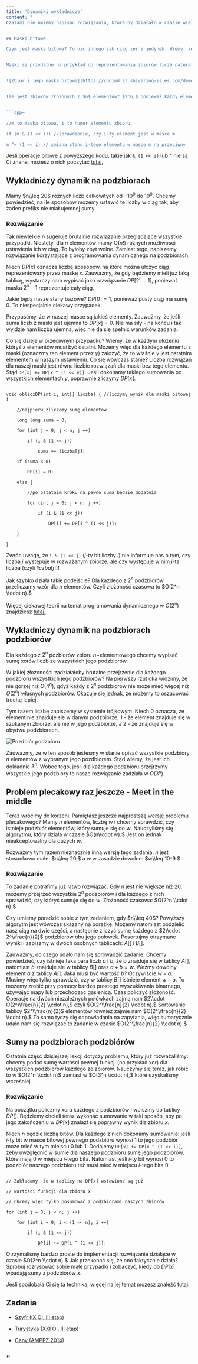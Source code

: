```yaml
---
title: 'Dynamiki wykładnicze'
content: "
Czasami nie umiemy napisać rozwiązania, które by działało w czasie wielomianowym lub po prostu nie jest ono wymagane. Dzisiaj zajmiemy się zastosowaniem programowania dynamicznego do pisania algorytmów działających w czasie wykładniczym. 


## Maski bitowe

Czym jest maska bitowa? To nic innego jak ciąg zer i jedynek. Wiemy, że każdą liczbę możemy zapisać w systemie binarnym, czyli każda liczba reprezentuje nam jakąś maskę bitową.


Maski są przydatne na przykład do reprezentowania zbiorów liczb naturalnych: jeśli jakaś liczba występuje w zbiorze to w odpowiednim miejscu w masce chcemy mieć zapisane $1.$ W przeciwnym wypadku chcemy, by stało tam $0.$


![Zbiór i jego maska bitowa](https://codimd.s3.shivering-isles.com/demo/uploads/upload_6717d6289b2135ae88565ca6d35eea80.png)


Ile jest zbiorów złożonych z $n$ elementów? $2^n,$ ponieważ każdy element może być w masce lub nie. A ile jest masek długości $n?$ Skoro każdemu zbiorowi odpowiada dokładnie jedna, to też $2^n.$ W takim razie do reprezentacji zbiorów $n$-elementowych wystarczą nam tylko liczby całkowite od $0$ do $2^n-1.$ Mając maskę bitową, łatwo jest sprawdzić operacjami bitowymi, czy dany element w niej występuje:


```cpp=

//m to maska bitowa, i to numer elementu zbioru

if (m & (1 << i)) //sprawdzenie, czy i-ty element jest w masce m

m ^= (1 << i) // zmiana stanu i-tego elementu w masce m na przeciwny

```


Jeśli operacje bitowe z powyższego kodu, takie jak ```&```, ```(1 << i)``` lub ```^``` nie są Ci znane, możesz o nich poczytać [tutaj.](https://cpp0x.pl/kursy/Kurs-C++/Poziom-5/Operacje-bitowe/597)


## Wykładniczy dynamik na podzbiorach

Mamy $n\\leq 20$ różnych liczb całkowitych od $-10^9$ do $10^9.$ Chcemy powiedzieć, na ile sposobów możemy ustawić te liczby w ciąg tak, aby żaden prefiks nie miał ujemnej sumy.


### Rozwiązanie


Tak niewielkie $n$ sugeruje brutalnie rozwiązanie przeglądające wszystkie przypadki. Niestety, dla $n$ elementów mamy O($n!$) różnych możliwości ustawienia ich w ciąg. To byłoby zbyt wolne. Zamiast tego, napiszemy rozwiązanie korzystające z programowania dynamicznego na podzbiorach.


Niech $DP[x]$ oznacza liczbę sposobów, na które można ułożyć ciąg reprezentowany przez maskę $x.$ Zauważmy, że gdy będziemy mieli już taką tablicę, wystarczy nam wypisać jako rozwiązanie $DP[2^n -1],$ ponieważ maska $2^n-1$ reprezentuje cały ciąg.


Jakie będą nasze stany bazowe? $DP[0] = 1,$ ponieważ pusty ciąg ma sumę $0.$ To niespecjalnie ciekawy przypadek.


Przypuśćmy, że w naszej masce są jakieś elementy. Zauważmy, że jeśli suma liczb z maski jest ujemna to $DP[x] = 0.$ Nie ma siły - na końcu i tak wyjdzie nam liczba ujemna, więc nie da się spełnić warunków zadania.


Co się dzieje w przeciwnym przypadku? Wiemy, że w każdym ułożeniu któryś z elementów musi być ostatni. Możemy więc dla każdego elementu z maski (oznaczmy ten element przez $y$) założyć, że to właśnie $y$ jest ostatnim elementem w naszym ustawieniu. Co się wówczas stanie? Liczba rozwiązań dla naszej maski jest równa liczbie rozwiązań dla maski bez tego elementu. Stąd ```DP[x] += DP[x ^ (1 << y)]```. Jeśli dokonamy takiego sumowania po wszystkich elementach $y,$ poprawnie zliczymy $DP[x].$


```cpp=

void obliczDP(int i, int[] liczba) { //liczymy wynik dla maski bitowej i

	//najpierw zliczamy sumę elementów

	long long suma = 0;

	for (int j = 0; j < n; j ++)

		if (i & (1 << j))

			suma += liczba[j];

	if (suma < 0)

		DP[i] = 0;

	else {

		//po ostatnim kroku na pewno suma będzie dodatnia

		for (int j = 0; j < n; j ++)

			if (i & (1 << j))

				DP[i] += DP[i ^ (1 << j)];

	}

}

```


Zwróc uwagę, że ```i & (1 << j)``` ($j$-ty bit liczby $i$) nie informuje nas o tym, czy liczba $j$ występuje w rozważanym zbiorze, ale czy występuje w nim $j$-ta liczba (czyli $liczba[j]$)!


Jak szybko działa takie podejście? Dla każdego z $2^n$ podzbiorów przeliczamy wzór dla $n$ elementów. Czyli złożoność czasowa to $O(2^n \\cdot n).$


Więcej ciekawej teorii na temat programowania dynamicznego w $O(2^n)$ znajdziesz [tutaj.](http://codeforces.com/blog/entry/337})


## Wykładniczy dynamik na podzbiorach podzbiorów

Dla każdego z $2^n$ pozbiorów zbioru $n-$elementowego chcemy wypisać sumę xorów liczb ze wszystkich jego podzbiorów.


W jakiej złożoności zadziałałoby brutalne przejrzenie dla każdego podzbioru wszystkich jego podzbiorów? Na pierwszy rzut oka widzimy, że nie gorzej niż $O(4^n),$ gdyż każdy z $2^n$ podzbiorów nie może mieć więcej niż $O(2^n)$ własnych podzbiorów. Okazuje się jednak, że możemy to oszacować trochę lepiej.


Tym razem liczbę zapiszemy w systemie trójkowym. Niech $0$ oznacza, że element nie znajduje się w danym podzbiorze, $1$ - że element znajduje się w szukanym zbiorze, ale nie w jego podzbiorze, a $2$ - że znajduje się w obydwu podzbiorach.


![Pozdbiór podzbioru](https://codimd.s3.shivering-isles.com/demo/uploads/upload_53497ce2f7630eb48095d5d2bba6276f.png)


Zauważmy, że w ten sposób jesteśmy w stanie opisać wszystkie podzbiory $n$ elementów z wybranym jego pozdbiorem. Stąd wiemy, że jest ich dokładnie $3^n.$ Wobec tego, jeśli dla każdego podzbioru przejrzymy wszystkie jego podzbiory to nasze rozwiązanie zadziała w $O(3^n).$


## Problem plecakowy raz jeszcze - Meet in the middle

Teraz wrócimy do korzeni. Pamiętasz jeszcze najprostszą wersję problemu plecakowego? Mamy $n$ elementów, liczbę $w$ i chcemy sprawdzić, czy istnieje podzbiór elementów, który sumuje się do $w.$ Nauczyliśmy się algorytmu, który działa w czasie $O(n\\cdot w).$ Jest on jednak nieakceptowalny dla dużych $w.$ 


Rozważmy tym razem nieznacznie inną wersję tego zadania. $n$ jest stosunkowo małe: $n\\leq 20,$ a $w$ w zasadzie dowolne: $w\\leq 10^9.$


### Rozwiązanie


To zadanie potrafimy już łatwo rozwiązać. Gdy $n$ jest nie większe niż $20,$ możemy przejrzeć wszystkie $2^n$ podzbiorów i dla każdego z nich sprawdzić, czy któryś sumuje się do $w.$ Złożoność czasowa: $O(2^n \\cdot n).$


Czy umiemy poradzić sobie z tym zadaniem, gdy $n\\leq 40$? Powyższy algorytm jest wówczas skazany na porażkę. Możemy natomiast podzielić nasz ciąg na dwie części, a następnie zliczyć sumę każdego z $2\\cdot 2^\\frac{n}{2}$ podzbiorów obu jego połówek. Posortujmy otrzymane wyniki i zapiszmy w dwóch osobnych tablicach: $A[]$ i $B[].$


Zauważmy, do czego udało nam się sprowadzić zadanie. Chcemy powiedzieć, czy istnieje taka para liczb $a$ i $b,$ że $a$ znajduje się w tablicy $A[],$ natomiast $b$ znajduje się w tablicy $B[]$ oraz $a + b = w.$ Weźmy dowolny element $a$ z tablicy $A[].$ Jaka musi być wartość $b$? Oczywiście $w - a.$ Musimy więc tylko sprawdzić, czy w tablicy $B[]$ istnieje element $w - a.$ To możemy zrobić przy pomocy bardzo prostego wyszukiwania binarnego, używając mapy lub przechodzac gąsienicą. Czas policzyć złożoność. Operacje na dwóch niezależnych połówkach zajmą nam $2\\cdot O(2^\\frac{n}{2} \\cdot n),$ czyli $O(2^\\frac{n}{2} \\cdot n).$ Sortowanie tablicy $2^\\frac{n}{2}$ elementów również zajmie nam $O(2^\\frac{n}{2} \\cdot n).$ To samo tyczy się odpowiadania na zapytania, więc sumarycznie udało nam się rozwiązać to zadanie w czasie $O(2^\\frac{n}{2} \\cdot n).$


## Sumy na podzbiorach podzbiórów

Ostatnia część dzisiejszej lekcji dotyczy problemu, który już rozważaliśmy: chcemy podać sumę wartości pewnej funkcji (na przykład xor) dla wszystkich podzbiorów każdego ze zbiorów. Nauczymy się teraz, jak robić to w $O(2^n \\cdot n)$ zamiast w $O(3^n \\cdot n),$ które uzyskaliśmy wcześniej. 


### Rozwiązanie


Na początku policzmy xora każdego z podzbiorów i wpiszmy do tablicy $DP[].$ Będziemy chcieli teraz wykonać sumowanie w taki sposób, aby po jego zakończeniu w $DP[x]$ znalazł się poprawny wynik dla zbioru $x.$


Niech $n$ będzie liczbą bitów. Dla każdego z nich dokonamy sumowania: jeśli $i$-ty bit w masce bitowej pewnego podzbioru wynosi $1$ to jego podzbiór może mieć w tym miejscu $0$ lub $1.$ Dodajemy ```DP[x] += DP[x ^ (1 << i)]```, żeby uwzględnić w sumie dla naszego podzbioru sumę jego podzbiorów, które mają $0$ w miejscu $i$-tego bita. Natomiast jeśli $i$-ty bit wynosi $0$ to podzbiór naszego podzbioru też musi mieć w miejscu $i$-tego bita $0.$


```cpp=

// Zakładamy, że w tablicy na DP[x] wstawione są już

// wartości funkcji dla zbioru x

// Chcemy więc tylko posumować z podzbiorami naszych zbiorów

for (int j = 0; j < n; j ++)

	for (int i = 0; i < (1 << n); i ++)

		if (i & (1 << j))

			DP[i] += DP[i ^ (1 << j)];

```


Otrzymaliśmy bardzo proste do implementacji rozwiązanie działące w czasie $O(2^n \\cdot n).$ Jak przekonać się, że ono faktycznie działa? Spróbuj rozrysować sobie małe przypadki i zobaczyć, kiedy do $DP[x]$ wpadają sumy z podzbiorów $x.$


Jeśli spodobała Ci się ta technika, więcej na jej temat możesz znaleźć [tutaj.](http://codeforces.com/blog/entry/45223)


## Zadania

- [Szyfr (IX OI, III etap)](https://szkopul.edu.pl/problemset/problem/cBNmbxNBhgroqh5J3-bDmd7J/site/?key=statement)

- [Turystyka (XXI OI, III etap)](https://szkopul.edu.pl/problemset/problem/QGvPmh3HPUW0aZHn6EZuV-l1/site/?key=statement)

- [Ceny (AMPPZ 2014)](https://szkopul.edu.pl/problemset/problem/Oi53_Ox0ZJp4TPUAokh8mcYx/site/?key=statement)

"
---
```

